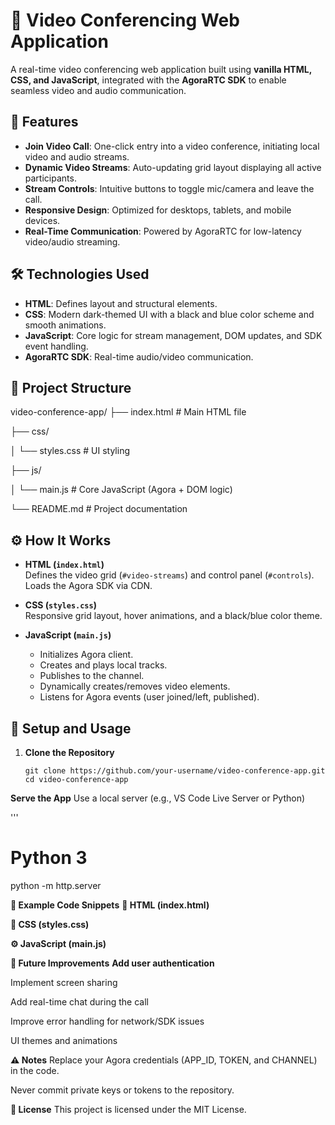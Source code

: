 # 🎥 Video Conferencing Web Application

A real-time video conferencing web application built using **vanilla HTML, CSS, and JavaScript**, integrated with the **AgoraRTC SDK** to enable seamless video and audio communication.

## 🚀 Features

- **Join Video Call**: One-click entry into a video conference, initiating local video and audio streams.
- **Dynamic Video Streams**: Auto-updating grid layout displaying all active participants.
- **Stream Controls**: Intuitive buttons to toggle mic/camera and leave the call.
- **Responsive Design**: Optimized for desktops, tablets, and mobile devices.
- **Real-Time Communication**: Powered by AgoraRTC for low-latency video/audio streaming.

## 🛠️ Technologies Used

- **HTML**: Defines layout and structural elements.
- **CSS**: Modern dark-themed UI with a black and blue color scheme and smooth animations.
- **JavaScript**: Core logic for stream management, DOM updates, and SDK event handling.
- **AgoraRTC SDK**: Real-time audio/video communication.

## 📁 Project Structure

video-conference-app/
├── index.html # Main HTML file

├── css/

│ └── styles.css # UI styling

├── js/

│ └── main.js # Core JavaScript (Agora + DOM logic)

└── README.md # Project documentation


## ⚙️ How It Works

- **HTML (`index.html`)**  
  Defines the video grid (`#video-streams`) and control panel (`#controls`). Loads the Agora SDK via CDN.

- **CSS (`styles.css`)**  
  Responsive grid layout, hover animations, and a black/blue color theme.

- **JavaScript (`main.js`)**  
  - Initializes Agora client.
  - Creates and plays local tracks.
  - Publishes to the channel.
  - Dynamically creates/removes video elements.
  - Listens for Agora events (user joined/left, published).

## 🔧 Setup and Usage

1. **Clone the Repository**
   ```
   git clone https://github.com/your-username/video-conference-app.git
   cd video-conference-app

**Serve the App**
Use a local server (e.g., VS Code Live Server or Python)

'''
# Python 3
python -m http.server







**🧩 Example Code Snippets**
**📄 HTML (index.html)**

**🎨 CSS (styles.css)**

**⚙️ JavaScript (main.js)**


**🌟 Future Improvements**
**Add user authentication**

Implement screen sharing

Add real-time chat during the call

Improve error handling for network/SDK issues

UI themes and animations

**⚠️ Notes**
Replace your Agora credentials (APP_ID, TOKEN, and CHANNEL) in the code.

Never commit private keys or tokens to the repository.

**📄 License**
This project is licensed under the MIT License.

